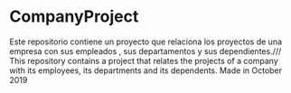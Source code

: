 # CompanyProject
Este repositorio contiene un proyecto que relaciona los proyectos de una empresa con sus empleados , sus departamentos y sus dependientes.///
This repository contains a project that relates the projects of a company with its employees, its departments and its dependents.
Made in October 2019

